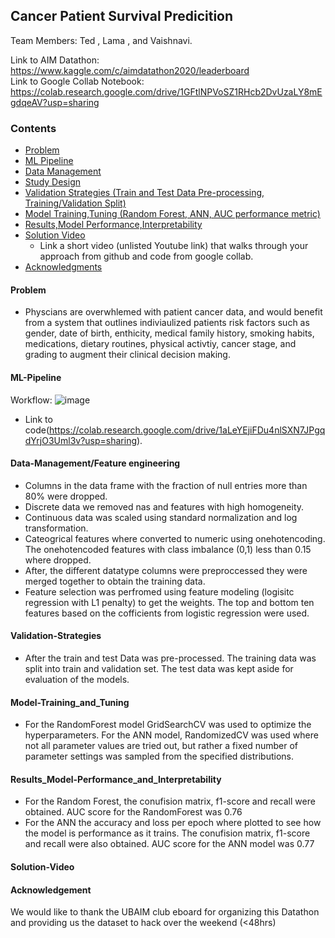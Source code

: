 ## Cancer Patient Survival Predicition 

Team Members: Ted , Lama , and Vaishnavi.

Link to AIM Datathon: https://www.kaggle.com/c/aimdatathon2020/leaderboard <br>
Link to Google Collab Notebook: https://colab.research.google.com/drive/1GFtlNPVoSZ1RHcb2DvUzaLY8mEgdqeAV?usp=sharing
### Contents

* [Problem](#Problem)
* [ML Pipeline](#ML-Pipeline)
* [Data Management](#Data-Management)
* [Study Design](#Study-Design)
* [Validation Strategies (Train and Test Data Pre-processing, Training/Validation Split)](#Validation-Strategies)
* [Model Training,Tuning (Random Forest, ANN, AUC performance metric)](#Model-Training_and_Tuning)
* [Results,Model Performance,Interpretability](#Results_Model-Performance_and_Interpretability)
* [Solution Video](#Solution-Video)
  * Link a short video (unlisted Youtube link) that walks through your approach from github and code from google collab.
* [Acknowledgments](#acknowledgments)
#### Problem
- Physcians are overwhlemed with patient cancer data, and would benefit from a system that outlines indiviaulized patients risk factors such as gender, date of birth, enthicity, medical family history, smoking habits, medications, dietary routines, physical activtiy, cancer stage, and grading to augment their clinical decision making. 
#### ML-Pipeline
Workflow:
![image](https://user-images.githubusercontent.com/20275395/110195557-00058080-7e0c-11eb-88fe-b7c90dcf6b78.png)
- Link to code(https://colab.research.google.com/drive/1aLeYEjiFDu4nlSXN7JPgqdYrjO3Uml3v?usp=sharing).
#### Data-Management/Feature engineering
- Columns in the data frame with the fraction of null entries more than 80% were dropped.
- Discrete data we removed nas and features with high homogeneity.
- Continuous data was scaled using standard normalization and log transformation.
- Cateogrical features where converted to numeric using onehotencoding. The onehotencoded features with class imbalance (0,1) less than 0.15 where dropped.
- After, the different datatype columns were preproccessed they were merged together to obtain the training data.
- Feature selection was perfromed using feature modeling (logisitc regression with L1 penalty) to get the weights. The top and bottom ten features based on the cofficients from logistic regression were used.
#### Validation-Strategies 
* After the train and test Data was pre-processed. The training data was split into train and validation set. The test data was kept aside for evaluation of the models.
#### Model-Training_and_Tuning
* For the RandomForest model GridSearchCV was used to optimize the hyperparameters. For the ANN model, RandomizedCV was used where not all parameter values are tried out, but rather a fixed number of parameter settings was sampled from the specified distributions.
#### Results_Model-Performance_and_Interpretability
* For the Random Forest, the conufision matrix,  f1-score and recall were obtained.
AUC score for the RandomForest was 0.76
* For the ANN the accuracy and loss per epoch where plotted to see how the model is performance as it trains.
The conufision matrix,  f1-score and recall were also obtained.
AUC score for the ANN model was 0.77
#### Solution-Video

#### Acknowledgement
We would like to thank the UBAIM club eboard for organizing this Datathon and providing us the dataset to hack over the weekend (<48hrs)

